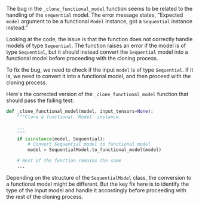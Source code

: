 The bug in the `_clone_functional_model` function seems to be related to the handling of the `sequential` model. The error message states, "Expected `model` argument to be a functional `Model` instance, got a `Sequential` instance instead."

Looking at the code, the issue is that the function does not correctly handle models of type `Sequential`. The function raises an error if the model is of type `Sequential`, but it should instead convert the `Sequential` model into a functional model before proceeding with the cloning process.

To fix the bug, we need to check if the input `model` is of type `Sequential`. If it is, we need to convert it into a functional model, and then proceed with the cloning process. 

Here's the corrected version of the `_clone_functional_model` function that should pass the failing test:

```python
def _clone_functional_model(model, input_tensors=None):
    """Clone a functional `Model` instance.

    ...
    """
    if isinstance(model, Sequential):
        # Convert Sequential model to functional model
        model = SequentialModel.to_functional_model(model)

    # Rest of the function remains the same
    ...
```

Depending on the structure of the `SequentialModel` class, the conversion to a functional model might be different. But the key fix here is to identify the type of the input model and handle it accordingly before proceeding with the rest of the cloning process.